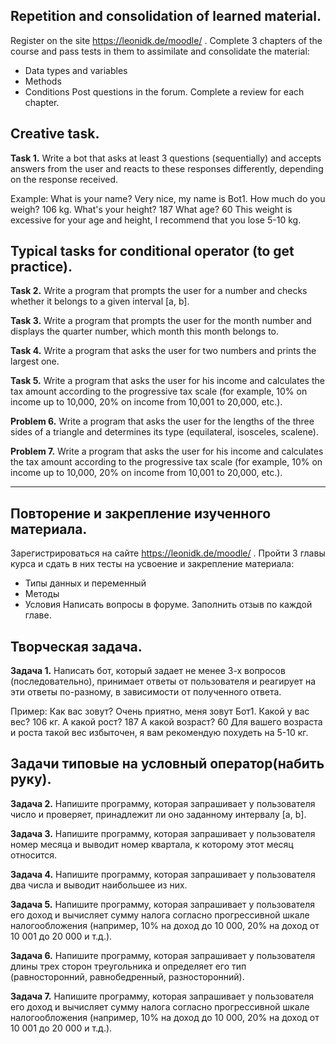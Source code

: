 ## Repetition and consolidation of learned material.

Register on the site
https://leonidk.de/moodle/ .
Complete 3 chapters of the course and pass tests in them to assimilate and consolidate the material:
- Data types and variables
- Methods
- Conditions
  Post questions in the forum.
  Complete a review for each chapter.

## Creative task.
**Task 1.**
Write a bot that asks at least 3 questions (sequentially) and accepts answers from the user
and reacts to these responses differently, depending on the response received.

Example:
What is your name?
Very nice, my name is Bot1.
How much do you weigh?
106 kg.
What's your height?
187
What age?
60
This weight is excessive for your age and height, I recommend that you lose 5-10 kg.

## Typical tasks for conditional operator (to get practice).
**Task 2.**
Write a program that prompts the user for a number and checks whether it belongs to a given interval [a, b].

**Task 3.**
Write a program that prompts the user for the month number and displays the quarter number,
which month this month belongs to.

**Task 4.**
Write a program that asks the user for two numbers and prints the largest one.

**Task 5.**
Write a program that asks the user for his income and calculates the tax amount according to the progressive tax scale (for example, 10% on income up to 10,000, 20% on income from 10,001 to 20,000, etc.).

**Problem 6.**
Write a program that asks the user for the lengths of the three sides of a triangle and determines its type (equilateral, isosceles, scalene).

**Problem 7.**
Write a program that asks the user for his income and calculates the tax amount according to the progressive tax scale (for example, 10% on income up to 10,000, 20% on income from 10,001 to 20,000, etc.).

_____________________________

## Повторение и закрепление изученного материала.
Зарегистрироваться на сайте
https://leonidk.de/moodle/ . 
Пройти 3 главы курса и сдать в них тесты на усвоение и закрепление материала:
- Типы данных и переменный
- Методы
- Условия
Написать вопросы в форуме.
Заполнить отзыв по каждой главе.

## Творческая задача.
**Задача 1.**
Написать бот, который задает не менее 3-х вопросов (последовательно), принимает ответы от пользователя
и реагирует на эти ответы по-разному, в зависимости от полученного ответа.

Пример:
Как вас зовут?
Очень приятно, меня зовут Бот1.
Какой у вас вес?
106 кг.
А какой рост?
187
А какой возраст?
60
Для вашего возраста и роста такой вес избыточен, я вам рекомендую похудеть на 5-10 кг.

## Задачи типовые на условный оператор(набить руку).
**Задача 2.**
Напишите программу, которая запрашивает у пользователя число и проверяет, принадлежит ли оно заданному интервалу [a, b].

**Задача 3.**
Напишите программу, которая запрашивает у пользователя номер месяца и выводит номер квартала, 
к которому этот месяц относится.

**Задача 4.**
Напишите программу, которая запрашивает у пользователя два числа и выводит наибольшее из них.

**Задача 5.**
Напишите программу, которая запрашивает у пользователя его доход и вычисляет сумму налога согласно прогрессивной шкале налогообложения (например, 10% на доход до 10 000, 20% на доход от 10 001 до 20 000 и т.д.).

**Задача 6.**
Напишите программу, которая запрашивает у пользователя длины трех сторон треугольника и определяет его тип (равносторонний, равнобедренный, разносторонний).

**Задача 7.**
Напишите программу, которая запрашивает у пользователя его доход и вычисляет сумму налога согласно прогрессивной шкале налогообложения (например, 10% на доход до 10 000, 20% на доход от 10 001 до 20 000 и т.д.).